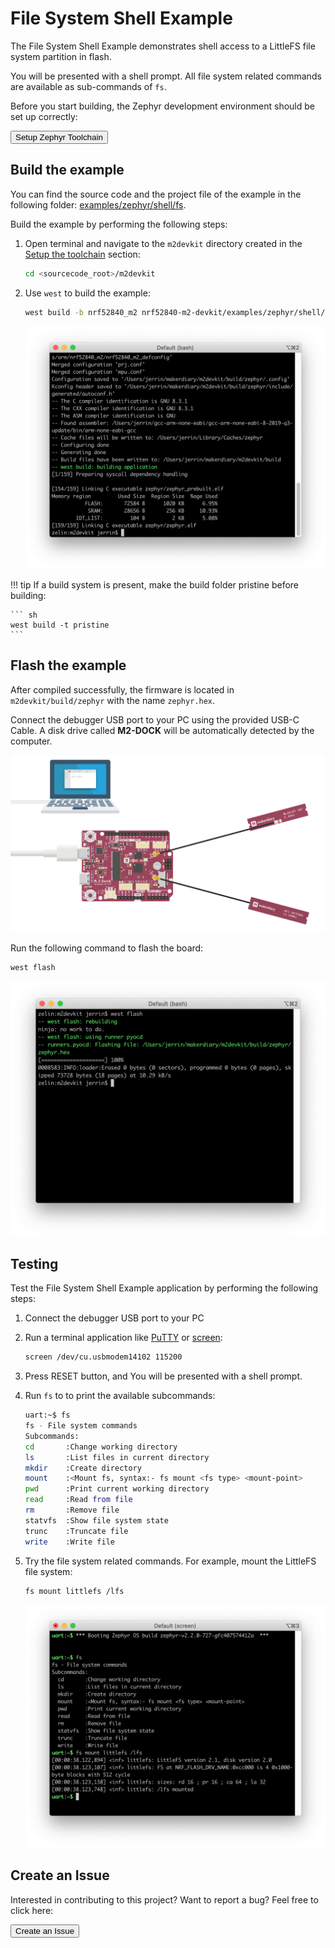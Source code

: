 # File System Shell Example

The File System Shell Example demonstrates shell access to a LittleFS file system partition in flash.

You will be presented with a shell prompt. All file system related commands are available as sub-commands of `fs`.

Before you start building, the Zephyr development environment should be set up correctly:

<a href="../../setup"><button data-md-color-primary="red-bud" style="width:auto;">Setup Zephyr Toolchain</button></a>

## Build the example

You can find the source code and the project file of the example in the following folder: [examples/zephyr/shell/fs](https://github.com/makerdiary/nrf52840-m2-devkit/tree/master/examples/zephyr/shell/fs).

Build the example by performing the following steps:

1. Open terminal and navigate to the `m2devkit` directory created in the [Setup the toolchain](../setup.md) section:

	``` sh
	cd <sourcecode_root>/m2devkit
	```

2. Use `west` to build the example:

	``` sh
	west build -b nrf52840_m2 nrf52840-m2-devkit/examples/zephyr/shell/fs
	```
	
	![](assets/images/building-shell-fs.png)

!!! tip
	If a build system is present, make the build folder pristine before building:

	``` sh
	west build -t pristine
	```

## Flash the example

After compiled successfully, the firmware is located in `m2devkit/build/zephyr` with the name `zephyr.hex`.

Connect the debugger USB port to your PC using the provided USB-C Cable. A disk drive called **M2-DOCK** will be automatically detected by the computer.

![](../../assets/images/programming-firmware.png)

Run the following command to flash the board:

``` sh
west flash
```

![](assets/images/flashing-shell-fs.png)

## Testing

Test the File System Shell Example application by performing the following steps:

1. Connect the debugger USB port to your PC

2. Run a terminal application like [PuTTY](https://www.chiark.greenend.org.uk/~sgtatham/putty/) or [screen](https://www.gnu.org/software/screen/manual/screen.html):

	``` sh
	screen /dev/cu.usbmodem14102 115200
	```

3. Press RESET button, and You will be presented with a shell prompt.

4. Run `fs` to to print the available subcommands:

	``` sh
	uart:~$ fs
	fs - File system commands
	Subcommands:
	cd       :Change working directory
	ls       :List files in current directory
	mkdir    :Create directory
	mount    :<Mount fs, syntax:- fs mount <fs type> <mount-point>
	pwd      :Print current working directory
	read     :Read from file
	rm       :Remove file
	statvfs  :Show file system state
	trunc    :Truncate file
	write    :Write file
	```

5. Try the file system related commands. For example, mount the LittleFS file system:

	``` sh
	fs mount littlefs /lfs
	```

	![](assets/images/logging-shell-fs.png)


## Create an Issue

Interested in contributing to this project? Want to report a bug? Feel free to click here:

<a href="https://github.com/makerdiary/nrf52840-m2-devkit/issues/new?title=Zephyr:%20Shell%20FS:%20%3Ctitle%3E"><button data-md-color-primary="red-bud"><i class="fa fa-github"></i> Create an Issue</button></a>

